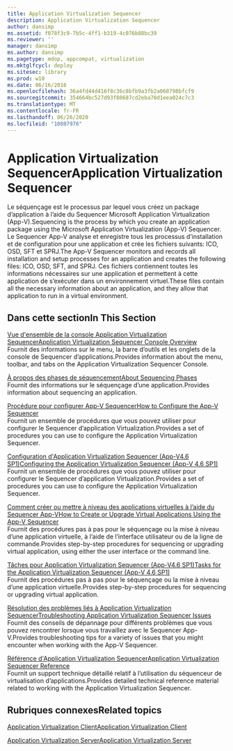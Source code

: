 ```yaml
---
title: Application Virtualization Sequencer
description: Application Virtualization Sequencer
author: dansimp
ms.assetid: f078f3c9-7b5c-4ff1-b319-4c076b88bc39
ms.reviewer: ''
manager: dansimp
ms.author: dansimp
ms.pagetype: mdop, appcompat, virtualization
ms.mktglfcycl: deploy
ms.sitesec: library
ms.prod: w10
ms.date: 06/16/2016
ms.openlocfilehash: 36a4fd44d416f8c36c8bfb9a3fb2a068798bfcf9
ms.sourcegitcommit: 354664bc527d93f80687cd2eba70d1eea024c7c3
ms.translationtype: MT
ms.contentlocale: fr-FR
ms.lasthandoff: 06/26/2020
ms.locfileid: "10807978"
---
```

# <span data-ttu-id="34149-103">Application Virtualization Sequencer</span><span class="sxs-lookup"><span data-stu-id="34149-103">Application Virtualization Sequencer</span></span>


<span data-ttu-id="34149-104">Le séquençage est le processus par lequel vous créez un package d’application à l’aide du Sequencer Microsoft Application Virtualization (App-V).</span><span class="sxs-lookup"><span data-stu-id="34149-104">Sequencing is the process by which you create an application package using the Microsoft Application Virtualization (App-V) Sequencer.</span></span> <span data-ttu-id="34149-105">Le Sequencer App-V analyse et enregistre tous les processus d’installation et de configuration pour une application et crée les fichiers suivants: ICO, OSD, SFT et SPRJ.</span><span class="sxs-lookup"><span data-stu-id="34149-105">The App-V Sequencer monitors and records all installation and setup processes for an application and creates the following files: ICO, OSD, SFT, and SPRJ.</span></span> <span data-ttu-id="34149-106">Ces fichiers contiennent toutes les informations nécessaires sur une application et permettent à cette application de s’exécuter dans un environnement virtuel.</span><span class="sxs-lookup"><span data-stu-id="34149-106">These files contain all the necessary information about an application, and they allow that application to run in a virtual environment.</span></span>

## <span data-ttu-id="34149-107">Dans cette section</span><span class="sxs-lookup"><span data-stu-id="34149-107">In This Section</span></span>


<a href="" id="application-virtualization-sequencer-console-overview"></a>[<span data-ttu-id="34149-108">Vue d'ensemble de la console Application Virtualization Sequencer</span><span class="sxs-lookup"><span data-stu-id="34149-108">Application Virtualization Sequencer Console Overview</span></span>](application-virtualization-sequencer-console-overview.md)  
<span data-ttu-id="34149-109">Fournit des informations sur le menu, la barre d’outils et les onglets de la console de Sequencer d’applications.</span><span class="sxs-lookup"><span data-stu-id="34149-109">Provides information about the menu, toolbar, and tabs on the Application Virtualization Sequencer Console.</span></span>

<a href="" id="about-sequencing-phases"></a>[<span data-ttu-id="34149-110">À propos des phases de séquencement</span><span class="sxs-lookup"><span data-stu-id="34149-110">About Sequencing Phases</span></span>](about-sequencing-phases.md)  
<span data-ttu-id="34149-111">Fournit des informations sur le séquençage d’une application.</span><span class="sxs-lookup"><span data-stu-id="34149-111">Provides information about sequencing an application.</span></span>

<a href="" id="how-to-configure-the-app-v-sequencer"></a>[<span data-ttu-id="34149-112">Procédure pour configurer App-V Sequencer</span><span class="sxs-lookup"><span data-stu-id="34149-112">How to Configure the App-V Sequencer</span></span>](how-to-configure-the-app-v-sequencer.md)  
<span data-ttu-id="34149-113">Fournit un ensemble de procédures que vous pouvez utiliser pour configurer le Sequencer d’application Virtualization.</span><span class="sxs-lookup"><span data-stu-id="34149-113">Provides a set of procedures you can use to configure the Application Virtualization Sequencer.</span></span>

<a href="" id="configuring-the-application-virtualization-sequencer--app-v-4-6-sp1-"></a>[<span data-ttu-id="34149-114">Configuration d'Application Virtualization Sequencer (App-V4.6 SP1)</span><span class="sxs-lookup"><span data-stu-id="34149-114">Configuring the Application Virtualization Sequencer (App-V 4.6 SP1)</span></span>](configuring-the-application-virtualization-sequencer--app-v-46-sp1-.md)  
<span data-ttu-id="34149-115">Fournit un ensemble de procédures que vous pouvez utiliser pour configurer le Sequencer d’application Virtualization.</span><span class="sxs-lookup"><span data-stu-id="34149-115">Provides a set of procedures you can use to configure the Application Virtualization Sequencer.</span></span>

<a href="" id="how-to-create-or-upgrade-virtual-applications-using--the-app-v-sequencer"></a>[<span data-ttu-id="34149-116">Comment créer ou mettre à niveau des applications virtuelles à l’aide du Sequencer App-V</span><span class="sxs-lookup"><span data-stu-id="34149-116">How to Create or Upgrade Virtual Applications Using the App-V Sequencer</span></span>](how-to-create-or-upgrade-virtual-applications-using--the-app-v-sequencer.md)  
<span data-ttu-id="34149-117">Fournit des procédures pas à pas pour le séquençage ou la mise à niveau d’une application virtuelle, à l’aide de l’interface utilisateur ou de la ligne de commande.</span><span class="sxs-lookup"><span data-stu-id="34149-117">Provides step-by-step procedures for sequencing or upgrading virtual application, using either the user interface or the command line.</span></span>

<a href="" id="tasks-for-the-application-virtualization-sequencer--app-v-4-6-sp1-"></a>[<span data-ttu-id="34149-118">Tâches pour Application Virtualization Sequencer (App-V4.6 SP1)</span><span class="sxs-lookup"><span data-stu-id="34149-118">Tasks for the Application Virtualization Sequencer (App-V 4.6 SP1)</span></span>](tasks-for-the-application-virtualization-sequencer--app-v-46-sp1-.md)  
<span data-ttu-id="34149-119">Fournit des procédures pas à pas pour le séquençage ou la mise à niveau d’une application virtuelle.</span><span class="sxs-lookup"><span data-stu-id="34149-119">Provides step-by-step procedures for sequencing or upgrading virtual application.</span></span>

<a href="" id="troubleshooting-application-virtualization-sequencer-issues"></a>[<span data-ttu-id="34149-120">Résolution des problèmes liés à Application Virtualization Sequencer</span><span class="sxs-lookup"><span data-stu-id="34149-120">Troubleshooting Application Virtualization Sequencer Issues</span></span>](troubleshooting-application-virtualization-sequencer-issues.md)  
<span data-ttu-id="34149-121">Fournit des conseils de dépannage pour différents problèmes que vous pouvez rencontrer lorsque vous travaillez avec le Sequencer App-V.</span><span class="sxs-lookup"><span data-stu-id="34149-121">Provides troubleshooting tips for a variety of issues that you might encounter when working with the App-V Sequencer.</span></span>

<a href="" id="application-virtualization-sequencer-reference"></a>[<span data-ttu-id="34149-122">Référence d'Application Virtualization Sequencer</span><span class="sxs-lookup"><span data-stu-id="34149-122">Application Virtualization Sequencer Reference</span></span>](application-virtualization-sequencer-reference.md)  
<span data-ttu-id="34149-123">Fournit un support technique détaillé relatif à l’utilisation du séquenceur de virtualisation d’applications.</span><span class="sxs-lookup"><span data-stu-id="34149-123">Provides detailed technical reference material related to working with the Application Virtualization Sequencer.</span></span>

## <span data-ttu-id="34149-124">Rubriques connexes</span><span class="sxs-lookup"><span data-stu-id="34149-124">Related topics</span></span>


[<span data-ttu-id="34149-125">Application Virtualization Client</span><span class="sxs-lookup"><span data-stu-id="34149-125">Application Virtualization Client</span></span>](application-virtualization-client.md)

[<span data-ttu-id="34149-126">Application Virtualization Server</span><span class="sxs-lookup"><span data-stu-id="34149-126">Application Virtualization Server</span></span>](application-virtualization-server.md)

 

 





